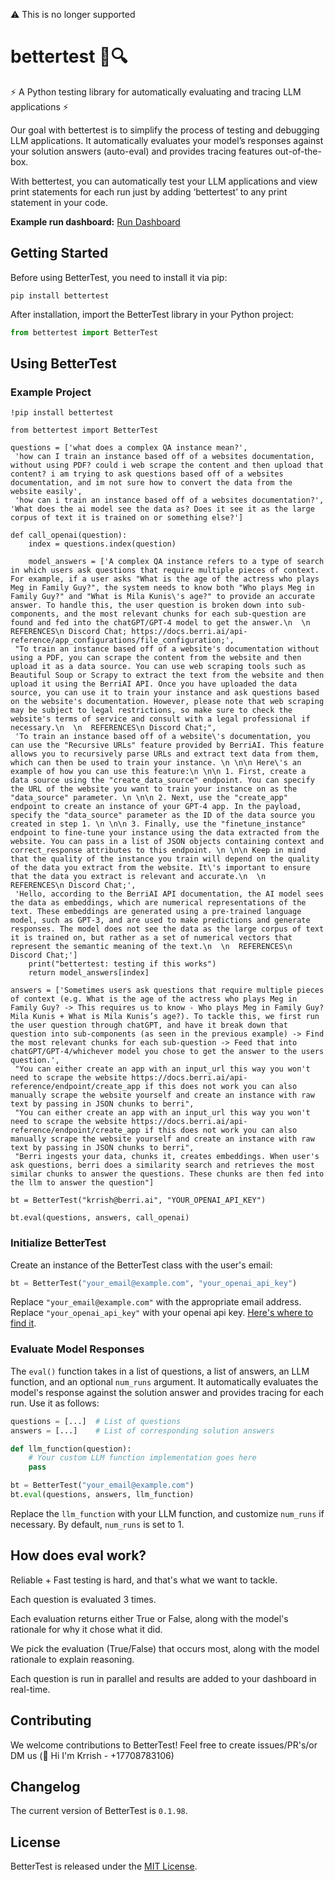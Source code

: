 ⚠️ This is no longer supported 

# bettertest 📝🔍

⚡ A Python testing library for automatically evaluating and tracing LLM applications ⚡

Our goal with bettertest is to simplify the process of testing and debugging LLM applications. It automatically evaluates your model’s responses against your solution answers (auto-eval) and provides tracing features out-of-the-box.

With bettertest, you can automatically test your LLM applications and view print statements for each run just by adding ‘bettertest’ to any print statement in your code.

**Example run dashboard:** [Run Dashboard](https://better-test.vercel.app/9913e9f5-1a0b-4b72-843d-6cc140b70c02)

## Getting Started

Before using BetterTest, you need to install it via pip:

```
pip install bettertest
```

After installation, import the BetterTest library in your Python project:

```python
from bettertest import BetterTest
```
## Using BetterTest

### Example Project

```
!pip install bettertest

from bettertest import BetterTest

questions = ['what does a complex QA instance mean?',
 'how can I train an instance based off of a websites documentation, without using PDF? could i web scrape the content and then upload that content? i am trying to ask questions based off of a websites documentation, and im not sure how to convert the data from the website easily',
 'how can i train an instance based off of a websites documentation?',
'What does the ai model see the data as? Does it see it as the large corpus of text it is trained on or something else?']

def call_openai(question):
    index = questions.index(question)

    model_answers = ['A complex QA instance refers to a type of search in which users ask questions that require multiple pieces of context. For example, if a user asks "What is the age of the actress who plays Meg in Family Guy?", the system needs to know both "Who plays Meg in Family Guy?" and "What is Mila Kunis\'s age?" to provide an accurate answer. To handle this, the user question is broken down into sub-components, and the most relevant chunks for each sub-question are found and fed into the chatGPT/GPT-4 model to get the answer.\n  \n  REFERENCES\n Discord Chat; https://docs.berri.ai/api-reference/app_configurations/file_configuration;',
 "To train an instance based off of a website's documentation without using a PDF, you can scrape the content from the website and then upload it as a data source. You can use web scraping tools such as Beautiful Soup or Scrapy to extract the text from the website and then upload it using the BerriAI API. Once you have uploaded the data source, you can use it to train your instance and ask questions based on the website's documentation. However, please note that web scraping may be subject to legal restrictions, so make sure to check the website's terms of service and consult with a legal professional if necessary.\n  \n  REFERENCES\n Discord Chat;",
 'To train an instance based off of a website\'s documentation, you can use the "Recursive URLs" feature provided by BerriAI. This feature allows you to recursively parse URLs and extract text data from them, which can then be used to train your instance. \n \n\n Here\'s an example of how you can use this feature:\n \n\n 1. First, create a data source using the "create_data_source" endpoint. You can specify the URL of the website you want to train your instance on as the "data_source" parameter. \n \n\n 2. Next, use the "create_app" endpoint to create an instance of your GPT-4 app. In the payload, specify the "data_source" parameter as the ID of the data source you created in step 1. \n \n\n 3. Finally, use the "finetune_instance" endpoint to fine-tune your instance using the data extracted from the website. You can pass in a list of JSON objects containing context and correct_response attributes to this endpoint. \n \n\n Keep in mind that the quality of the instance you train will depend on the quality of the data you extract from the website. It\'s important to ensure that the data you extract is relevant and accurate.\n  \n  REFERENCES\n Discord Chat;',
 'Hello, according to the BerriAI API documentation, the AI model sees the data as embeddings, which are numerical representations of the text. These embeddings are generated using a pre-trained language model, such as GPT-3, and are used to make predictions and generate responses. The model does not see the data as the large corpus of text it is trained on, but rather as a set of numerical vectors that represent the semantic meaning of the text.\n  \n  REFERENCES\n Discord Chat;']
    print("bettertest: testing if this works")
    return model_answers[index]

answers = ['Sometimes users ask questions that require multiple pieces of context (e.g. What is the age of the actress who plays Meg in Family Guy? -> This requires us to know - Who plays Meg in Family Guy? Mila Kunis + What is Mila Kunis’s age?). To tackle this, we first run the user question through chatGPT, and have it break down that question into sub-components (as seen in the previous example) -> Find the most relevant chunks for each sub-question -> Feed that into chatGPT/GPT-4/whichever model you chose to get the answer to the users question.',
 "You can either create an app with an input_url this way you won't need to scrape the website https://docs.berri.ai/api-reference/endpoint/create_app if this does not work you can also manually scrape the website yourself and create an instance with raw text by passing in JSON chunks to berri",
 "You can either create an app with an input_url this way you won't need to scrape the website https://docs.berri.ai/api-reference/endpoint/create_app if this does not work you can also manually scrape the website yourself and create an instance with raw text by passing in JSON chunks to berri",
 "Berri ingests your data, chunks it, creates embeddings. When user's ask questions, berri does a similarity search and retrieves the most similar chunks to answer the questions. These chunks are then fed into the llm to answer the question"]

bt = BetterTest("krrish@berri.ai", "YOUR_OPENAI_API_KEY")

bt.eval(questions, answers, call_openai)

```

### Initialize BetterTest

Create an instance of the BetterTest class with the user's email:

```python
bt = BetterTest("your_email@example.com", "your_openai_api_key")
```

Replace `"your_email@example.com"` with the appropriate email address.
Replace `"your_openai_api_key"` with your openai api key. [Here's where to find it](_https://platform.openai.com/account/api-keys_).

### Evaluate Model Responses

The `eval()` function takes in a list of questions, a list of answers, an LLM function, and an optional `num_runs` argument. It automatically evaluates the model's response against the solution answer and provides tracing for each run. Use it as follows:

```python
questions = [...]  # List of questions
answers = [...]    # List of corresponding solution answers

def llm_function(question):
    # Your custom LLM function implementation goes here
    pass

bt = BetterTest("your_email@example.com")
bt.eval(questions, answers, llm_function)
```

Replace the `llm_function` with your LLM function, and customize `num_runs` if necessary. By default, `num_runs` is set to 1.

## How does eval work?

Reliable + Fast testing is hard, and that's what we want to tackle.

Each question is evaluated 3 times. 

Each evaluation returns either True or False, along with the model's rationale for why it chose what it did. 

We pick the evaluation (True/False) that occurs most, along with the model rationale to explain reasoning. 

Each question is run in parallel and results are added to your dashboard in real-time. 


## Contributing

We welcome contributions to BetterTest! Feel free to create issues/PR's/or DM us (👋 Hi I'm Krrish - +17708783106)

## Changelog

The current version of BetterTest is `0.1.98`.

## License

BetterTest is released under the [MIT License](_https://github.com/bettertest/readme/blob/master/LICENSE_).

